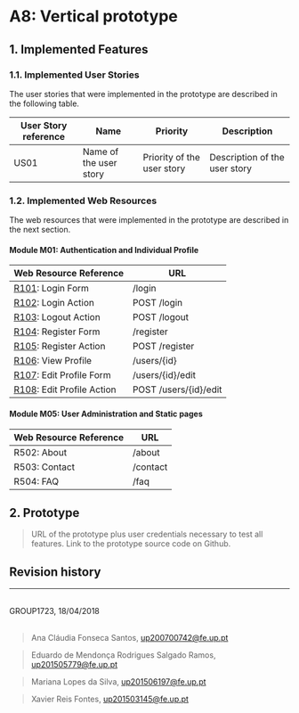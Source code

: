 # A8: Vertical prototype

## 1. Implemented Features

### 1.1. Implemented User Stories

The user stories that were implemented in the prototype are described in the following table.


| User Story reference | Name                   | Priority                   | Description                   |
| -------------------- | ---------------------- | -------------------------- | ----------------------------- |
| US01                 | Name of the user story | Priority of the user story | Description of the user story |

### 1.2. Implemented Web Resources

The web resources that were implemented in the prototype are described in the next section.

#### Module M01: Authentication and Individual Profile

| Web Resource Reference | URL                            |
| ---------------------- | ------------------------------ |
| [R101](https://github.com/xfontes42/lbaw1723/blob/artefacts/A7/A7.md#r101-login-form): Login Form | /login |
| [R102](https://github.com/xfontes42/lbaw1723/blob/artefacts/A7/A7.md#r102-login-action): Login Action | POST /login |
| [R103](https://github.com/xfontes42/lbaw1723/blob/artefacts/A7/A7.md#r103-logout-action): Logout Action | POST /logout |
| [R104](https://github.com/xfontes42/lbaw1723/blob/artefacts/A7/A7.md#r104-register-form): Register Form | /register |
| [R105](https://github.com/xfontes42/lbaw1723/blob/artefacts/A7/A7.md#r105-register-action): Register Action | POST /register |
| [R106](https://github.com/xfontes42/lbaw1723/blob/artefacts/A7/A7.md#r106-view-profile): View Profile | /users/{id} |
| [R107](https://github.com/xfontes42/lbaw1723/blob/artefacts/A7/A7.md#r107-edit-profile-form): Edit Profile Form | /users/{id}/edit |
| [R108](https://github.com/xfontes42/lbaw1723/blob/artefacts/A7/A7.md#r108-edit-profile-action): Edit Profile Action | POST  /users/{id}/edit |


#### Module M05: User Administration and Static pages

| Web Resource Reference | URL                            |
| ---------------------- | ------------------------------ |
| R502: About | /about |
| R503: Contact | /contact |
| R504: FAQ | /faq |

## 2. Prototype

> URL of the prototype plus user credentials necessary to test all features.
> Link to the prototype source code on Github.


## Revision history



***

<br>
GROUP1723, 18/04/2018
<br>
<br>

> Ana Cláudia Fonseca Santos, up200700742@fe.up.pt

> Eduardo de Mendonça Rodrigues Salgado Ramos, up201505779@fe.up.pt

> Mariana Lopes da Silva, up201506197@fe.up.pt

> Xavier Reis Fontes, up201503145@fe.up.pt
